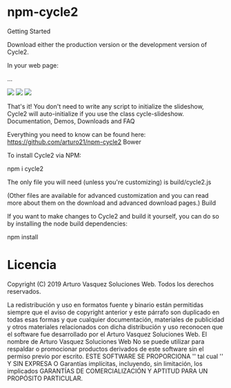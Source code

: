 # npm-cycle2
Getting Started

Download either the production version or the development version of Cycle2.

In your web page:

<!-- include NPM Cycle2 (jQuery + Cycle2) -->
<script src="http://path/to/your/copy/of/cycle2.js"></script>

...

<!-- declare a slideshow -->
<div class="cycle-slideshow">
    <img src="http://malsup.github.com/images/p1.jpg">
    <img src="http://malsup.github.com/images/p2.jpg">
    <img src="http://malsup.github.com/images/p3.jpg">
</div>

That's it! You don't need to write any script to initialize the slideshow, Cycle2 will auto-initialize if you use the class cycle-slideshow.
Documentation, Demos, Downloads and FAQ

Everything you need to know can be found here: https://github.com/arturo21/npm-cycle2
Bower

To install Cycle2 via NPM:

npm i cycle2

The only file you will need (unless you're customizing) is build/cycle2.js

(Other files are available for advanced customization and you can read more about them on the download and advanced download pages.)
Build

If you want to make changes to Cycle2 and build it yourself, you can do so by installing the node build dependencies:

npm install

# Licencia

  Copyright (C) 2019 Arturo Vasquez Soluciones Web.
  Todos los derechos reservados.

  La redistribución y uso en formatos fuente y binario están permitidas
  siempre que el aviso de copyright anterior y este párrafo son
  duplicado en todas esas formas y que cualquier documentación,
  materiales de publicidad y otros materiales relacionados con dicha
  distribución y uso reconocen que el software fue desarrollado
  por el Arturo Vasquez Soluciones Web. El nombre de
  Arturo Vasquez Soluciones Web No se puede utilizar para respaldar o promocionar productos derivados
  de este software sin el permiso previo por escrito.
  ESTE SOFTWARE SE PROPORCIONA '' tal cual '' Y SIN EXPRESA O
  Garantías implícitas, incluyendo, sin limitación, los implicados
  GARANTÍAS DE COMERCIALIZACIÓN Y APTITUD PARA UN PROPÓSITO PARTICULAR.